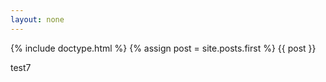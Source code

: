 ```yaml
---
layout: none
---
```

{% include doctype.html %}
{% assign post = site.posts.first %}
{{ post }}

test7